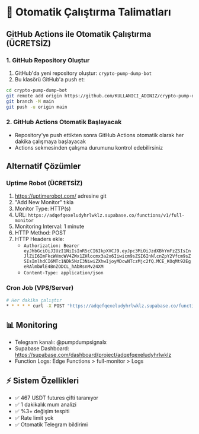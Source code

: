 # 🚀 Otomatik Çalıştırma Talimatları

## GitHub Actions ile Otomatik Çalıştırma (ÜCRETSİZ)

### 1. GitHub Repository Oluştur
1. GitHub'da yeni repository oluştur: `crypto-pump-dump-bot`
2. Bu klasörü GitHub'a push et:

```bash
cd crypto-pump-dump-bot
git remote add origin https://github.com/KULLANICI_ADINIZ/crypto-pump-dump-bot.git
git branch -M main
git push -u origin main
```

### 2. GitHub Actions Otomatik Başlayacak
- Repository'ye push ettikten sonra GitHub Actions otomatik olarak her dakika çalışmaya başlayacak
- Actions sekmesinden çalışma durumunu kontrol edebilirsiniz

## Alternatif Çözümler

### Uptime Robot (ÜCRETSİZ)
1. https://uptimerobot.com/ adresine git
2. "Add New Monitor" tıkla
3. Monitor Type: HTTP(s)
4. URL: `https://adqefqexeludyhrlwklz.supabase.co/functions/v1/full-monitor`
5. Monitoring Interval: 1 minute
6. HTTP Method: POST
7. HTTP Headers ekle:
   - `Authorization: Bearer eyJhbGciOiJIUzI1NiIsInR5cCI6IkpXVCJ9.eyJpc3MiOiJzdXBhYmFzZSIsInJlZiI6ImFkcWVmcWV4ZWx1ZHlocmx3a2x6Iiwicm9sZSI6InNlcnZpY2Vfcm9sZSIsImlhdCI6MTc1NDk5NzI3NiwiZXhwIjoyMDcwNTczMjc2fQ.MCE_KOqMt92EgeRAlmbWlE4BnZODCL_hAbRsnMv24XM`
   - `Content-Type: application/json`

### Cron Job (VPS/Server)
```bash
# Her dakika çalıştır
* * * * * curl -X POST "https://adqefqexeludyhrlwklz.supabase.co/functions/v1/full-monitor" -H "Authorization: Bearer eyJhbGciOiJIUzI1NiIsInR5cCI6IkpXVCJ9.eyJpc3MiOiJzdXBhYmFzZSIsInJlZiI6ImFkcWVmcWV4ZWx1ZHlocmx3a2x6Iiwicm9sZSI6InNlcnZpY2Vfcm9sZSIsImlhdCI6MTc1NDk5NzI3NiwiZXhwIjoyMDcwNTczMjc2fQ.MCE_KOqMt92EgeRAlmbWlE4BnZODCL_hAbRsnMv24XM" -H "Content-Type: application/json"
```

## 📊 Monitoring
- Telegram kanalı: @pumpdumpsignalx
- Supabase Dashboard: https://supabase.com/dashboard/project/adqefqexeludyhrlwklz
- Function Logs: Edge Functions > full-monitor > Logs

## ⚡ Sistem Özellikleri
- ✅ 467 USDT futures çifti taranıyor
- ✅ 1 dakikalık mum analizi
- ✅ %3+ değişim tespiti
- ✅ Rate limit yok
- ✅ Otomatik Telegram bildirimi